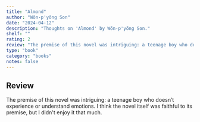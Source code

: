 ```yaml
---
title: "Almond"
author: "Wŏn-p'yŏng Son"
date: "2024-04-12"
description: "Thoughts on 'Almond' by Wŏn-p'yŏng Son."
shelf: ""
rating: 2
review: "The premise of this novel was intriguing: a teenage boy who doesn’t experience or understand emotions. I think the novel itself was faithful to its premise, but I didn't enjoy it that much."
type: "book"
category: "books"
notes: false
---
```


## Review

The premise of this novel was intriguing: a teenage boy who doesn’t experience or understand emotions. I think the novel itself was faithful to its premise, but I didn't enjoy it that much.
